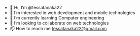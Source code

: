 - 👋 Hi, I’m @tessatanaka22
- 👀 I’m interested in web development and mobile technologies
- 🌱 I’m currently learning Computer engineering 
- 💞️ I’m looking to collaborate on web technologies 
- 📫 How to reach me tessatanaka22@gmail.com 

<!---
tessatanaka22/tessatanaka22 is a ✨ special ✨ repository because its `README.md` (this file) appears on your GitHub profile.
You can click the Preview link to take a look at your changes.
--->
